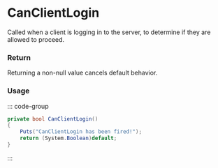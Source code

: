 # CanClientLogin
<Badge type="info" text="Player"/><Badge type="danger" text="Carbon Compatible"/><Badge type="warning" text="Oxide Compatible"/>
Called when a client is logging in to the server, to determine if they are allowed to proceed.

### Return
Returning a non-null value cancels default behavior.

### Usage
::: code-group
```csharp [Example]
private bool CanClientLogin()
{
	Puts("CanClientLogin has been fired!");
	return (System.Boolean)default;
}
```
:::
